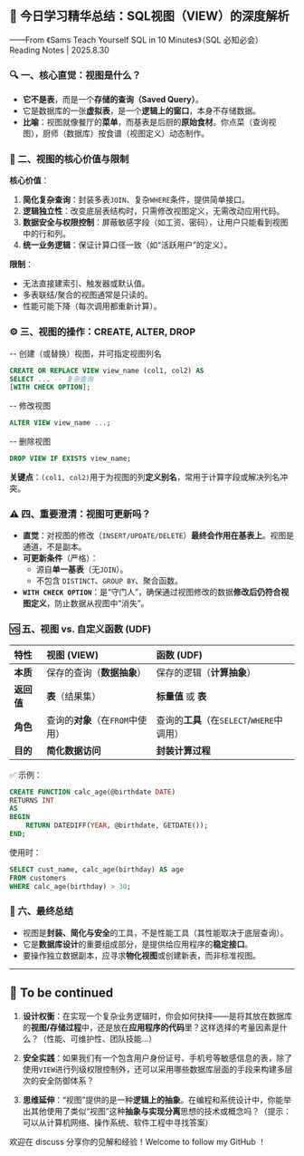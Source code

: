 
## 🧠 今日学习精华总结：SQL视图（VIEW）的深度解析

——From 《Sams Teach Yourself SQL in 10 Minutes》（SQL 必知必会） Reading Notes | 2025.8.30

### 🔍 一、核心直觉：视图是什么？
- **它不是表**，而是一个**存储的查询（Saved Query）**。
- 它是数据库的一张**虚拟表**，是一个**逻辑上的窗口**，本身不存储数据。
- **比喻**：视图就像餐厅的**菜单**，而基表是后厨的**原始食材**。你点菜（查询视图），厨师（数据库）按食谱（视图定义）动态制作。

### 🧱 二、视图的核心价值与限制

**核心价值**：
1.  **简化复杂查询**：封装多表`JOIN`、复杂`WHERE`条件，提供简单接口。
2.  **逻辑独立性**：改变底层表结构时，只需修改视图定义，无需改动应用代码。
3.  **数据安全与权限控制**：屏蔽敏感字段（如工资、密码），让用户只能看到视图中的行和列。
4.  **统一业务逻辑**：保证计算口径一致（如“活跃用户”的定义）。

**限制**：
- 无法直接建索引、触发器或默认值。
- 多表联结/聚合的视图通常是只读的。
- 性能可能下降（每次调用都重新计算）。

### ⚙️ 三、视图的操作：CREATE, ALTER, DROP

-- 创建（或替换）视图，并可指定视图列名
```sql
CREATE OR REPLACE VIEW view_name (col1, col2) AS
SELECT ... -- 复杂查询
[WITH CHECK OPTION];
```
-- 修改视图
```sql
ALTER VIEW view_name ...;
```
-- 删除视图
```sql
DROP VIEW IF EXISTS view_name;
```

**关键点**：`(col1, col2)`用于为视图的列**定义别名**，常用于计算字段或解决列名冲突。

### ⚠️ 四、重要澄清：视图可更新吗？
- **直觉**：对视图的修改（`INSERT/UPDATE/DELETE`）**最终会作用在基表上**。视图是通道，不是副本。
- **可更新条件**（严格）：
  - 源自**单一基表**（无`JOIN`）。
  - 不包含 `DISTINCT`、`GROUP BY`、聚合函数。
- **`WITH CHECK OPTION`**：是“守门人”，确保通过视图修改的数据**修改后仍符合视图定义**，防止数据从视图中“消失”。

### 🆚 五、视图 vs. 自定义函数 (UDF)
| 特性 | 视图 (VIEW) | 函数 (UDF) |
| :--- | :--- | :--- |
| **本质** | 保存的查询（**数据抽象**） | 保存的逻辑（**计算抽象**） |
| **返回值** | **表**（结果集） | **标量值** 或 **表** |
| **角色** | 查询的**对象**（在`FROM`中使用） | 查询的**工具**（在`SELECT`/`WHERE`中调用） |
| **目的** | **简化数据访问** | **封装计算过程** |

✅ 示例：
```sql
CREATE FUNCTION calc_age(@birthdate DATE)
RETURNS INT
AS
BEGIN
    RETURN DATEDIFF(YEAR, @birthdate, GETDATE());
END;
```

使用时：
```sql
SELECT cust_name, calc_age(birthday) AS age
FROM customers
WHERE calc_age(birthday) > 30;
```

### 💎 六、最终总结
- 视图是**封装、简化与安全**的工具，不是性能工具（其性能取决于底层查询）。
- 它是**数据库设计**的重要组成部分，是提供给应用程序的**稳定接口**。
- 要操作独立数据副本，应寻求**物化视图**或创建新表，而非标准视图。

---

## 💭 To be continued

1.  **设计权衡**：在实现一个复杂业务逻辑时，你会如何抉择——是将其放在数据库的**视图/存储过程**中，还是放在**应用程序的代码**里？这样选择的考量因素是什么？（性能、可维护性、团队技能...）

2.  **安全实践**：如果我们有一个包含用户身份证号、手机号等敏感信息的表，除了使用`VIEW`进行列级权限控制外，还可以采用哪些数据库层面的手段来构建多层次的安全防御体系？

3.  **思维延伸**：“视图”提供的是一种**逻辑上的抽象**。在编程和系统设计中，你能举出其他使用了类似“视图”这种**抽象与实现分离**思想的技术或概念吗？（提示：可以从计算机网络、操作系统、软件工程中寻找答案）

欢迎在 discuss 分享你的见解和经验！Welcome to follow my GitHub ！
